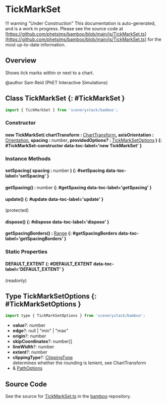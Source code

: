 # TickMarkSet

!!! warning "Under Construction"
    This documentation is auto-generated, and is a work in progress. Please see the source code at
    [https://github.com/phetsims/bamboo/blob/main/js/TickMarkSet.ts](https://github.com/phetsims/bamboo/blob/main/js/TickMarkSet.ts) for the most up-to-date information.

## Overview

Shows tick marks within or next to a chart.

@author Sam Reid (PhET Interactive Simulations)

## Class TickMarkSet {: #TickMarkSet }


```js
import { TickMarkSet } from 'scenerystack/bamboo';
```
### Constructor

#### new TickMarkSet( chartTransform : <span style="font-weight: 400;">[ChartTransform](../bamboo/ChartTransform.md)</span>, axisOrientation : <span style="font-weight: 400;">[Orientation](../phet-core/Orientation.md)</span>, spacing : <span style="font-weight: 400;"><span style="color: hsla(calc(var(--md-hue) + 180deg),80%,40%,1);">number</span></span>, providedOptions? : <span style="font-weight: 400;">[TickMarkSetOptions](../bamboo/TickMarkSet.md#TickMarkSetOptions)</span> ) {: #TickMarkSet-constructor data-toc-label='new TickMarkSet' }

### Instance Methods

#### setSpacing( spacing : <span style="font-weight: 400;"><span style="color: hsla(calc(var(--md-hue) + 180deg),80%,40%,1);">number</span></span> ) {: #setSpacing data-toc-label='setSpacing' }

#### getSpacing() : <span style="font-weight: 400;"><span style="color: hsla(calc(var(--md-hue) + 180deg),80%,40%,1);">number</span></span> {: #getSpacing data-toc-label='getSpacing' }

#### update() {: #update data-toc-label='update' }

(protected)

#### dispose() {: #dispose data-toc-label='dispose' }

#### getSpacingBorders() : <span style="font-weight: 400;">[Range](../dot/Range.md)</span> {: #getSpacingBorders data-toc-label='getSpacingBorders' }

### Static Properties

#### DEFAULT_EXTENT {: #DEFAULT_EXTENT data-toc-label='DEFAULT_EXTENT' }

(readonly)



## Type TickMarkSetOptions {: #TickMarkSetOptions }


```js
import type { TickMarkSetOptions } from 'scenerystack/bamboo';
```


- **value**?: <span style="color: hsla(calc(var(--md-hue) + 180deg),80%,40%,1);">number</span>
- **edge**?: <span style="color: hsla(calc(var(--md-hue) + 180deg),80%,40%,1);">null</span> | "min" | "max"
- **origin**?: <span style="color: hsla(calc(var(--md-hue) + 180deg),80%,40%,1);">number</span>
- **skipCoordinates**?: <span style="color: hsla(calc(var(--md-hue) + 180deg),80%,40%,1);">number</span>[]
- **lineWidth**?: <span style="color: hsla(calc(var(--md-hue) + 180deg),80%,40%,1);">number</span>
- **extent**?: <span style="color: hsla(calc(var(--md-hue) + 180deg),80%,40%,1);">number</span>
- **clippingType**?: [ClippingType](../bamboo/ClippingType.md)
<br>  determines whether the rounding is lenient, see ChartTransform
- &amp; [PathOptions](../scenery/Path.md#PathOptions)




## Source Code

See the source for [TickMarkSet.ts](https://github.com/phetsims/bamboo/blob/main/js/TickMarkSet.ts) in the [bamboo](https://github.com/phetsims/bamboo) repository.
